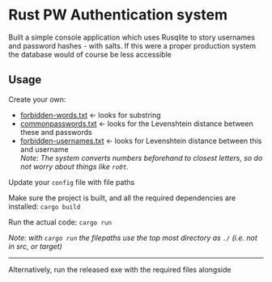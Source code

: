 # Rust PW Authentication system

Built a simple console application which uses Rusqlite to story usernames and password hashes - with salts.
If this were a proper production system the database would of course be less accessible


## Usage
Create your own:
 - [forbidden-words.txt](https://www.cs.cmu.edu/~biglou/resources/bad-words.txt) <- looks for substring
 - [commonpasswords.txt](https://github.com/danielmiessler/SecLists/blob/master/Passwords/Common-Credentials/10k-most-common.txt) <- looks for the Levenshtein distance between these and passwords 
 - [forbidden-usernames.txt](https://github.com/shouldbee/reserved-usernames/blob/master/reserved-usernames.txt) <- looks for Levenshtein distance between this and username  
*Note: The system converts numbers beforehand to closest letters, so do not worry about things like `ro0t`.*

Update your `config` file with file paths  

Make sure the project is built, and all the required dependencies are installed: 
`cargo build`  

Run the actual code: 
`cargo run`  

*Note: with `cargo run` the filepaths use the top most directory as `./` (i.e. not in src, or target)*  

---

Alternatively, run the released exe with the required files alongside


